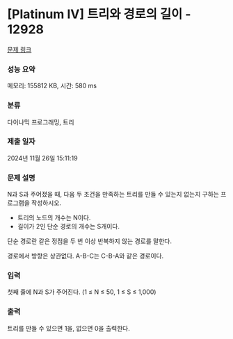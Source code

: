 # [Platinum IV] 트리와 경로의 길이 - 12928 

[문제 링크](https://www.acmicpc.net/problem/12928) 

### 성능 요약

메모리: 155812 KB, 시간: 580 ms

### 분류

다이나믹 프로그래밍, 트리

### 제출 일자

2024년 11월 26일 15:11:19

### 문제 설명

<p>N과 S과 주어졌을 때, 다음 두 조건을 만족하는 트리를 만들 수 있는지 없는지 구하는 프로그램을 작성하시오.</p>

<ul>
	<li>트리의 노드의 개수는 N이다.</li>
	<li>길이가 2인 단순 경로의 개수는 S개이다.</li>
</ul>

<p>단순 경로란 같은 정점을 두 번 이상 반복하지 않는 경로를 말한다.</p>

<p>경로에서 방향은 상관없다. A-B-C는 C-B-A와 같은 경로이다.</p>

### 입력 

 <p>첫째 줄에 N과 S가 주어진다. (1 ≤ N ≤ 50, 1 ≤ S ≤ 1,000)</p>

### 출력 

 <p>트리를 만들 수 있으면 1을, 없으면 0을 출력한다.</p>

